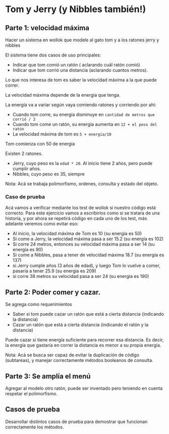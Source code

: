 # Tom y Jerry (y Nibbles también!)

## Parte 1: velocidad máxima

Hacer un sistema en wollok que modele al gato tom y a los ratones jerry y nibbles

El sistema tiene dos casos de uso principales:

- Indicar que tom comió un ratón ( aclarando cuál ratón comió)
- Indicar que tom corrió una distancia (aclarando cuantos metros).

Lo que nos interesa de tom es saber la velocidad máxima a la que puede correr.

La velocidad máxima depende de la energía que tenga.

La energía va a variar según vaya comiendo ratones y corriendo por ahí:

- Cuando tom corre, su energía disminuye en `cantidad de metros que corrió / 2`
- Cuando tom come un ratón, su energía aumenta en `12 + el peso del ratón`
- La velocidad máxima de tom es `5 + energía/10`

Tom comienza con 50 de energía

Existen 2 ratones.

- Jerry, cuyo peso es la `edad * 20`. Al inicio tiene 2 años, pero puede cumplir años.
- Nibbles, cuyo peso es 35, siempre

Nota: Acá se trabaja polimorfismo, ordenes, consulta y estado del objeto.

### Caso de prueba

Acá vamos a verificar mediante los test de wollok si nuestro código está correcto. Para este ejercicio vamos a escribirlos como si se tratara de una historia, y por ahora se repetirá código en cada uno de los test, más adelante veremos como evitar eso:

- Al inicio, la velocidad máxima de Tom es 10 (su energía es 50)
- Si come a Jerry, la velocidad máxima pasa a ser 15.2 (su energía es 102)
- Si corre 24 metros, entonces su velocidad máxima pasa a ser 14 (su energía es 90)
- Si come a Nibbles, pasa a tener de velocidad máxima 18.7 (su energía es 137)
- si Jerry cumple años (3 años de edad), y luego Tom lo vuelve a comer, pasaría a tener 25.9 (su energia es 209)
- si corre 38 metros su velocidad pasa a ser 24 (su energia es 190)

## Parte 2: Poder comer y cazar.

Se agrega como requerimientos

- Saber si tom puede cazar un ratón que está a cierta distancia (indicando la distancia)
- Cazar un ratón que está a cierta distancia (indicando el ratón y la distancia)

Puede cazar si tiene energía suficiente para recorrer esa distancia. Es
decir, la energía que gastaría en correr la distancia es menor a su propia
energía.

Nota: Acá se busca ser capaz de evitar la duplicación de código (subtareas),
y manejar correctamente métodos booleanos de consulta.

## Parte 3: Se amplía el menú

Agregar al modelo otro ratón, puede ser inventado pero teniendo en cuenta respetar el polimorfismo.

## Casos de prueba

Desarrollar distintos casos de prueba para demostrar que funcionan correctamente los métodos.
